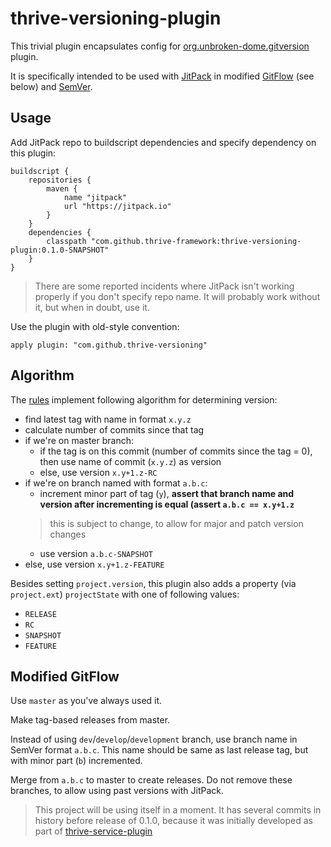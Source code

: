# thrive-versioning-plugin

This trivial plugin encapsulates config for [org.unbroken-dome.gitversion](https://plugins.gradle.org/plugin/org.unbroken-dome.gitversion) plugin.

It is specifically intended to be used with [JitPack](https://jitpack.io) in modified 
[GitFlow](https://nvie.com/posts/a-successful-git-branching-model/) (see below) and [SemVer](https://semver.org/).

## Usage

Add JitPack repo to buildscript dependencies and specify dependency on this plugin:

    buildscript {
        repositories {
            maven {
                name "jitpack"
                url "https://jitpack.io"
            }
        }
        dependencies {
            classpath "com.github.thrive-framework:thrive-versioning-plugin:0.1.0-SNAPSHOT"
        }
    }

> There are some reported incidents where JitPack isn't working properly if you don't specify repo name.
> It will probably work without it, but when in doubt, use it.

Use the plugin with old-style convention:

    apply plugin: "com.github.thrive-versioning"

## Algorithm

The [rules](/src/main/groovy/com/github/thriveframework/plugin/ThriveVersioningPlugin.groovy)
implement following algorithm for determining version:
- find latest tag with name in format `x.y.z`
- calculate number of commits since that tag
- if we're on master branch:
  - if the tag is on this commit (number of commits since the tag = 0), then use name of commit (`x.y.z`) as version
  - else, use version `x.y+1.z-RC` 
- if we're on branch named with format `a.b.c`:
  - increment minor part of tag (`y`), **assert that branch name and version after incrementing is equal (assert `a.b.c == x.y+1.z`**
  > this is subject to change, to allow for major and patch version changes
  - use version `a.b.c-SNAPSHOT`
- else, use version `x.y+1.z-FEATURE`

Besides setting `project.version`, this plugin also adds a property (via `project.ext`) `projectState` with one of following values:
- `RELEASE`
- `RC`
- `SNAPSHOT`
- `FEATURE`

## Modified GitFlow

Use `master` as you've always used it.

Make tag-based releases from master.

Instead of using `dev`/`develop`/`development` branch, use branch name in SemVer format `a.b.c`. This name should be same as last release tag, but with minor part (`b`) incremented.

Merge from `a.b.c` to master to create releases. Do not remove these branches, to allow using past versions with JitPack.

> This project will be using itself in a moment. It has several commits in history before release of 0.1.0,
> because it was initially developed as part of [thrive-service-plugin](https://github.com/thrive-framework/thrive-service-plugin)
